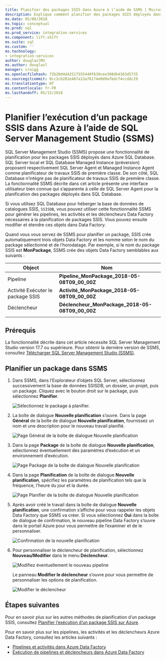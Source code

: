```yaml
---
title: Planifier des packages SSIS dans Azure à l’aide de SSMS | Microsoft Docs
description: Explique comment planifier des packages SSIS déployés dans Azure SQL Database à l’aide de la commande Planifier de SQL Server Management Studio (SSMS).
ms.date: 05/09/2018
ms.topic: conceptual
ms.prod: sql
ms.prod_service: integration-services
ms.component: lift-shift
ms.suite: sql
ms.custom: ''
ms.technology:
- integration-services
author: douglaslMS
ms.author: douglasl
manager: craigg
ms.openlocfilehash: 72b20d4d42517555449f639cee398db4363d5735
ms.sourcegitcommit: 0cc2cb281e467a13a76174e0d9afbdcf4ccddc29
ms.translationtype: HT
ms.contentlocale: fr-FR
ms.lasthandoff: 05/15/2018
---
```

# <a name="schedule-the-execution-of-an-ssis-package-in-azure-with-sql-server-management-studio-ssms"></a>Planifier l’exécution d’un package SSIS dans Azure à l’aide de SQL Server Management Studio (SSMS)

SQL Server Management Studio (SSMS) propose une fonctionnalité de planification pour les packages SSIS déployés dans Azure SQL Database. SQL Server local et SQL Database Managed Instance (préversion) proposent respectivement SQL Server Agent et Managed Instance Agent comme planificateur de travaux SSIS de première classe. De son côté, SQL Database n’intègre pas de planificateur de travaux SSIS de première classe. La fonctionnalité SSMS décrite dans cet article présente une interface utilisateur bien connue qui s’apparente à celle de SQL Server Agent pour la planification des packages déployés dans SQL Database.

Si vous utilisez SQL Database pour héberger la base de données de catalogues SSIS, `SSISDB`, vous pouvez utiliser cette fonctionnalité SSMS pour générer les pipelines, les activités et les déclencheurs Data Factory nécessaires à la planification de packages SSIS. Vous pouvez ensuite modifier et étendre ces objets dans Data Factory.

Quand vous vous servez de SSMS pour planifier un package, SSIS crée automatiquement trois objets Data Factory et les nomme selon le nom du package sélectionné et de l’horodatage. Par exemple, si le nom du package SSIS est **MonPackage**, SSMS crée des objets Data Factory semblables aux suivants :

| Object | Nom    |
|---|---|
| Pipeline | **Pipeline_MonPackage_2018-05-08T09_00_00Z** |
| Activité Exécuter le package SSIS | **Activité_MonPackage_2018-05-08T09_00_00Z** |
| Déclencheur | **Déclencheur_MonPackage_2018-05-08T09_00_00Z** |
|||

## <a name="prerequisites"></a>Prérequis

La fonctionnalité décrite dans cet article nécessite SQL Server Management Studio version 17.7 ou supérieure. Pour obtenir la dernière version de SSMS, consultez [Télécharger SQL Server Management Studio (SSMS)](../../ssms/download-sql-server-management-studio-ssms.md).

## <a name="schedule-a-package-in-ssms"></a>Planifier un package dans SSMS

1. Dans SSMS, dans l’Explorateur d’objets SQL Server, sélectionnez successivement la base de données SSISDB, un dossier, un projet, puis un package. Cliquez avec le bouton droit sur le package, puis sélectionnez **Planifier**.

    ![Sélectionnez le package à planifier.](media/ssis-azure-schedule-packages-ssms/schedule-ssms-image1-schedule.png)

2. La boîte de dialogue **Nouvelle planification** s’ouvre. Dans la page **Général** de la boîte de dialogue **Nouvelle planification**, fournissez un nom et une description pour le nouveau travail planifié.

    ![Page Général de la boîte de dialogue Nouvelle planification](media/ssis-azure-schedule-packages-ssms/schedule-ssms-image2-new-schedule.png)

3. Dans la page **Package** de la boîte de dialogue **Nouvelle planification**, sélectionnez éventuellement des paramètres d’exécution et un environnement d’exécution.

    ![Page Package de la boîte de dialogue Nouvelle planification](media/ssis-azure-schedule-packages-ssms/schedule-ssms-image3-new-schedule2.png)

4. Dans la page **Planification** de la boîte de dialogue **Nouvelle planification**, spécifiez les paramètres de planification tels que la fréquence, l’heure du jour et la durée.

    ![Page Planifier de la boîte de dialogue Nouvelle planification](media/ssis-azure-schedule-packages-ssms/schedule-ssms-image4-new-schedule3.png)

5. Après avoir créé le travail dans la boîte de dialogue **Nouvelle planification**, une confirmation s’affiche pour vous rappeler les objets Data Factory que SSMS va créer. Si vous sélectionnez **Oui** dans la boîte de dialogue de confirmation, le nouveau pipeline Data Factory s’ouvre dans le portail Azure pour vous permettre de l’examiner et de le personnaliser.

    ![Confirmation de la nouvelle planification](media/ssis-azure-schedule-packages-ssms/schedule-ssms-image5-confirmation.png)

6. Pour personnaliser le déclencheur de planification, sélectionnez **Nouveau/Modifier** dans le menu **Déclencheur**.

    ![Modifiez éventuellement le nouveau pipeline](media/ssis-azure-schedule-packages-ssms/schedule-ssms-image6-edit.png)

    Le panneau **Modifier le déclencheur** s’ouvre pour vous permettre de personnaliser les options de planification.

    ![Modifier le déclencheur](media/ssis-azure-schedule-packages-ssms/schedule-ssms-image7-edit2.png)

## <a name="next-steps"></a>Étapes suivantes

Pour en savoir plus sur les autres méthodes de planification d’un package SSIS, consultez [Planifier l’exécution d’un package SSIS sur Azure](ssis-azure-schedule-packages.md).

Pour en savoir plus sur les pipelines, les activités et les déclencheurs Azure Data Factory, consultez les articles suivants :
-   [Pipelines et activités dans Azure Data Factory](https://docs.microsoft.com/azure/data-factory/concepts-pipelines-activities)
-   [Exécution de pipelines et déclencheurs dans Azure Data Factory](https://docs.microsoft.com/azure/data-factory/concepts-pipeline-execution-triggers)
